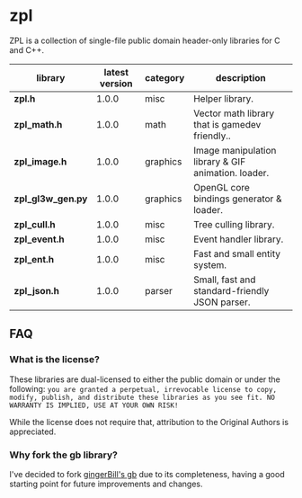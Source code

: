 # zpl

ZPL is a collection of single-file public domain header-only libraries for C and C++.

library             | latest version | category | description
--------------------|----------------|----------|-------------
**zpl.h**           | 1.0.0          | misc     | Helper library.
**zpl_math.h**      | 1.0.0          | math     | Vector math library that is gamedev friendly..
**zpl_image.h**     | 1.0.0          | graphics | Image manipulation library &amp; GIF animation. loader.
**zpl_gl3w_gen.py** | 1.0.0          | graphics | OpenGL core bindings generator &amp; loader.
**zpl_cull.h**      | 1.0.0          | misc     | Tree culling library.
**zpl_event.h**     | 1.0.0          | misc     | Event handler library.
**zpl_ent.h**       | 1.0.0          | misc     | Fast and small entity system.
**zpl_json.h**      | 1.0.0          | parser   | Small, fast and standard-friendly JSON parser.

## FAQ

### What is the license?

These libraries are dual-licensed to either the public domain or under the following: `you are granted a perpetual, irrevocable license to copy, modify,
    publish, and distribute these libraries as you see fit. NO WARRANTY IS IMPLIED, USE AT YOUR OWN RISK!`

While the license does not require that, attribution to the Original Authors is appreciated.

### Why fork the **gb** library?

I've decided to fork [gingerBill's gb](https://github.com/gingerBill/gb) due to its completeness, having a good starting point for future improvements and changes.


